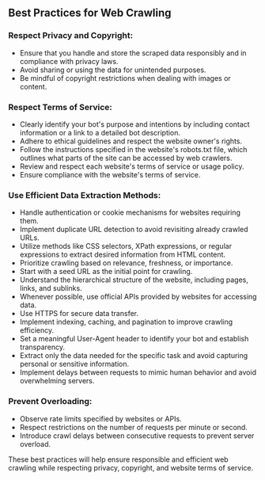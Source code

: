 ## Best Practices for Web Crawling

### Respect Privacy and Copyright:

- Ensure that you handle and store the scraped data responsibly and in compliance with privacy laws.
- Avoid sharing or using the data for unintended purposes.
- Be mindful of copyright restrictions when dealing with images or content.

### Respect Terms of Service:

- Clearly identify your bot's purpose and intentions by including contact information or a link to a detailed bot description.
- Adhere to ethical guidelines and respect the website owner's rights.
- Follow the instructions specified in the website's robots.txt file, which outlines what parts of the site can be accessed by web crawlers.
- Review and respect each website's terms of service or usage policy.
- Ensure compliance with the website's terms of service.

### Use Efficient Data Extraction Methods:

- Handle authentication or cookie mechanisms for websites requiring them.
- Implement duplicate URL detection to avoid revisiting already crawled URLs.
- Utilize methods like CSS selectors, XPath expressions, or regular expressions to extract desired information from HTML content.
- Prioritize crawling based on relevance, freshness, or importance.
- Start with a seed URL as the initial point for crawling.
- Understand the hierarchical structure of the website, including pages, links, and sublinks.
- Whenever possible, use official APIs provided by websites for accessing data.
- Use HTTPS for secure data transfer.
- Implement indexing, caching, and pagination to improve crawling efficiency.
- Set a meaningful User-Agent header to identify your bot and establish transparency.
- Extract only the data needed for the specific task and avoid capturing personal or sensitive information.
- Implement delays between requests to mimic human behavior and avoid overwhelming servers.

### Prevent Overloading:

- Observe rate limits specified by websites or APIs.
- Respect restrictions on the number of requests per minute or second.
- Introduce crawl delays between consecutive requests to prevent server overload.

These best practices will help ensure responsible and efficient web crawling while respecting privacy, copyright, and website terms of service.
